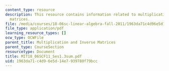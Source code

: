 ```yaml
---
content_type: resource
description: This resource contains information related to multiplication and inverse
  matrices.
file: /media/courses/18-06sc-linear-algebra-fall-2011/1963da71c4d96e5d14e7939780f79bcc_MIT18_06SCF11_Ses1.3sum.pdf
file_type: application/pdf
learning_resource_types: []
ocw_type: OCWFile
parent_title: Multiplication and Inverse Matrices
parent_type: CourseSection
resourcetype: Document
title: MIT18_06SCF11_Ses1.3sum.pdf
uid: 1963da71-c4d9-6e5d-14e7-939780f79bcc
---
```

